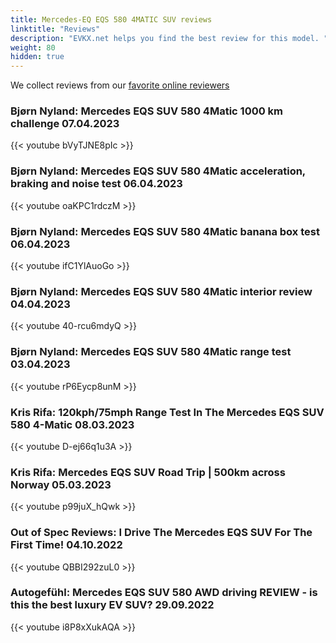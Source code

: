 ```yaml
---
title: Mercedes-EQ EQS 580 4MATIC SUV reviews
linktitle: "Reviews"
description: "EVKX.net helps you find the best review for this model. "
weight: 80
hidden: true
---
```

We collect reviews from our [favorite online reviewers](/guides/evreviewers/)

### Bjørn Nyland: Mercedes EQS SUV 580 4Matic 1000 km challenge 07.04.2023

{{< youtube bVyTJNE8pIc >}}

### Bjørn Nyland: Mercedes EQS SUV 580 4Matic acceleration, braking and noise test 06.04.2023

{{< youtube oaKPC1rdczM >}}

### Bjørn Nyland: Mercedes EQS SUV 580 4Matic banana box test 06.04.2023

{{< youtube ifC1YlAuoGo >}}

### Bjørn Nyland: Mercedes EQS SUV 580 4Matic interior review 04.04.2023

{{< youtube 40-rcu6mdyQ >}}

### Bjørn Nyland: Mercedes EQS SUV 580 4Matic range test 03.04.2023

{{< youtube rP6Eycp8unM >}}

### Kris Rifa: 120kph/75mph Range Test In The Mercedes EQS SUV 580 4-Matic 08.03.2023

{{< youtube D-ej66q1u3A >}}

### Kris Rifa: Mercedes EQS SUV Road Trip | 500km across Norway 05.03.2023

{{< youtube p99juX_hQwk >}}

### Out of Spec Reviews: I Drive The Mercedes EQS SUV For The First Time! 04.10.2022

{{< youtube QBBI292zuL0 >}}

### Autogefühl: Mercedes EQS SUV 580 AWD driving REVIEW - is this the best luxury EV SUV? 29.09.2022

{{< youtube i8P8xXukAQA >}}

